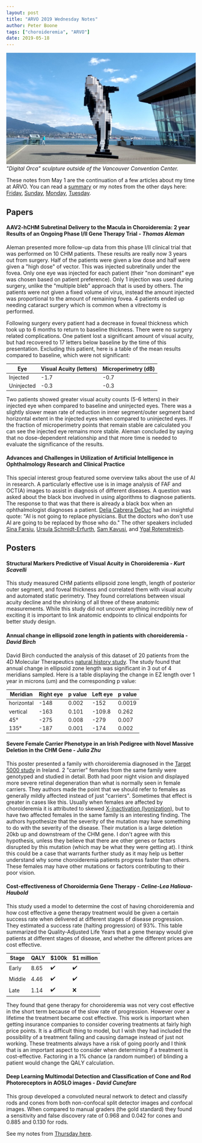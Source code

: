 ```yaml
---
layout: post
title: "ARVO 2019 Wednesday Notes"
author: Peter Boone
tags: ["choroideremia", "ARVO"]
date: 2019-05-18
---
```


![Digital Orca Sculpture](/imgs/arvo-2019/2019-04-30-vancouver-orca.jpg)
*"Digital Orca" sculpture outside of the Vancouver Convention Center.*

These notes from May 1 are the continuation of a few articles about my time at ARVO. You can read a [summary](https://boonepeter.github.io/2019/05/12/arvo-2019-summary.html) or my notes from the other days here: [Friday](https://boonepeter.github.io/2019/04/27/ffb-innovation-summit-2019), [Sunday](https://boonepeter.github.io/2019/05/11/arvo-2019-sunday-notes.html), [Monday](https://boonepeter.github.io/2019/05/11/arvo-2019-monday-notes.html), [Tuesday](https://boonepeter.github.io/2019/05/12/arvo-2019-tuesday-notes.html).

## Papers
#### AAV2-hCHM Subretinal Delivery to the Macula in Choroideremia: 2 year Results of an Ongoing Phase I/II Gene Therapy Trial - *Thomas Aleman*
Aleman presented more follow-up data from this phase I/II clinical trial that was performed on 10 CHM patients. These results are really now 3 years out from surgery. Half of the patients were given a low dose and half were given a "high dose" of vector. This was injected subretinally under the fovea. Only one eye was injected for each patient (their "non dominant" eye was chosen based on patient preference). Only 1 injection was used during surgery, unlike the "multiple bleb" approach that is used by others. The patients were not given a fixed volume of virus, instead the amount injected was proportional to the amount of remaining fovea. 4 patients ended up needing cataract surgery which is common when a vitrectomy is performed. 

Following surgery every patient had a decrease in foveal thickness which took up to 6 months to return to baseline thickness. There were no surgery related complications. One patient lost a significant amount of visual acuity, but had recovered to 17 letters below baseline by the time of this presentation. Excluding this patient, here is a table of the mean results compared to baseline, which were not significant:

|Eye|Visual Acuity (letters)|Microperimetry (dB)|
|---|---|---|
|Injected|-1.7|-0.7|
|Uninjected|-0.3|-0.3|

Two patients showed greater visual acuity counts (5-6 letters) in their injected eye when compared to baseline and uninjected eyes. There was a slightly slower mean rate of reduction in inner segment/outer segment band horizontal extent in the injected eyes when compared to uninjected eyes. If the fraction of microperimetry points that remain stable are calculated you can see the injected eye remains more stable. Aleman concluded by saying that no dose-dependent relationship and that more time is needed to evaluate the significance of the results.

#### Advances and Challenges in Utilization of Artificial Intelligence in Ophthalmology Research and Clinical Practice
This special interest group featured some overview talks about the use of AI in research. A particularly effective use is in image analysis of FAF and OCT(A) images to assist in diagnosis of different diseases. A question was asked about the black box involved in using algorithms to diagnose patients. The response to that was that there is already a black box when an ophthalmologist diagnoses a patient. [Delia Cabrera DeDuc](https://umiamihealth.org/bascom-palmer-eye-institute/research/meet-our-researchers/delia-cabrera-debuc,-ph,-d-,d,-d-,) had an insightful quote: "AI is not going to replace physicians. But the doctors who don't use AI are going to be replaced by those who do." The other speakers included [Sina Farsiu](http://people.duke.edu/~sf59/), [Ursula Schmidt-Erfurth](https://optima.meduniwien.ac.at/about-us/team/clinical-research/ursula-schmidt-erfurth/), [Sam Kavusi](https://dblp.uni-trier.de/pers/hd/k/Kavusi:Sam), and [Ygal Rotenstreich](https://en-med.tau.ac.il/profile/ygal).


## Posters
#### Structural Markers Predictive of Visual Acuity in Choroideremia - *Kurt Scavelli*
This study measured CHM patients ellipsoid zone length, length of posterior outer segment, and foveal thickness and correlated them with visual acuity and automated static perimetry. They found correlations between visual acuity decline and the shrinking of all three of these anatomic measurements. While this study did not uncover anything incredibly new of exciting it is important to link anatomic endpoints to clinical endpoints for better study design. 

#### Annual change in ellipsoid zone length in patients with choroideremia - *David Birch*
David Birch conducted the analysis of this dataset of 20 patients from the 4D Molecular Therapeutics [natural history study](https://clinicaltrials.gov/ct2/show/NCT02994368). The study found that annual change in ellipsoid zone length was significant in 3 out of 4 meridians sampled. Here is a table displaying the change in EZ length over 1 year in microns (um) and the corresponding p value:

|Meridian|Right eye|p value|Left eye|p value|
|---|---|---|---|---|
|horizontal|-148|0.002|-152|0.0019|
|vertical|-163|0.101|-109.8|0.262|
|45&deg;|-275|0.008|-279|0.007|
|135&deg;|-187|0.001|-174|0.002|

#### Severe Female Carrier Phenotype in an Irish Pedigree with Novel Massive Deletion in the CHM Gene - *Julia Zhu*
This poster presented a family with choroideremia diagnosed in the [Target 5000 study](https://www.fightingblindness.ie/cure/target-5000/) in Ireland. 2 "carrier" females from the same family were genotyped and studied in detail. Both had poor night vision and displayed more severe retinal degeneration than what is normally seen in female carriers. They authors made the point that we should refer to females as generally mildly affected instead of just "carriers". Sometimes that effect is greater in cases like this. Usually when females are affected by choroideremia it is attributed to skewed [X-inactivation (lyonization)](https://en.wikipedia.org/wiki/X-inactivation), but to have two affected females in the same family is an interesting finding. The authors hypothesize that the severity of the mutation may have something to do with the severity of the disease. Their mutation is a large deletion 20kb up and downstream of the CHM gene. I don't agree with this hypothesis, unless they believe that there are other genes or factors disrupted by this mutation (which may be what they were getting at). I think this could be a case that warrants further study as it may help us better understand why some choroideremia patients progress faster than others. These females may have other mutations or factors contributing to their poor vision.

#### Cost-effectiveness of Choroidermia Gene Therapy - *Celine-Lea Halioua-Haubold*
This study used a model to determine the cost of having choroideremia and how cost effective a gene therapy treatment would be given a certain success rate when delivered at different stages of disease progression. They estimated a success rate (halting progression) of 93%. This table summarized the Quality-Adjusted Life Years that a gene therapy would give patients at different stages of disease, and whether the different prices are cost effective.

|Stage|QALY|$100k|$1 million|
|---|---|---|---|
|Early|8.65|:heavy_check_mark:|:heavy_check_mark:|
|Middle|4.46|:heavy_check_mark:|:heavy_check_mark:|
|Late|1.14|:heavy_check_mark:|:x:|

They found that gene therapy for choroideremia was not very cost effective in the short term because of the slow rate of progression. However over a lifetime the treatment became cost effective. This work is important when getting insurance companies to consider covering treatments at fairly high price points. It is a difficult thing to model, but I wish they had included the possibility of a treatment failing and causing damage instead of just not working. These treatments always have a risk of going poorly and I think that is an important aspect to consider when determining if a treatment is cost-effective. Factoring in a 1% chance (a random number) of blinding a patient would change the QALY calculation.

#### Deep Learning Multimodal Detection and Classification of Cone and Rod Photoreceptors in AOSLO images - *David Cunefare*
This group developed a convoluted neural network to detect and classify rods and cones from both non-confocal split detector images and confocal images. When compared to manual graders (the gold standard) they found a sensitivity and false discovery rate of 0.968 and 0.042 for cones and 0.885 and 0.130 for rods. 


See my notes from [Thursday here](https://boonepeter.github.io/2019/05/18/arvo-2019-thursday-notes.html).
